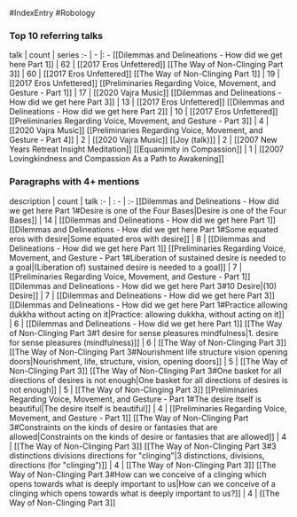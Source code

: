 #IndexEntry #Robology

### Top 10 referring talks
talk | count | series
:- | - |: -
[[Dilemmas and Delineations - How did we get here Part 1]] | 62 | [[2017 Eros Unfettered]]
[[The Way of Non-Clinging Part 3]] | 60 | [[2017 Eros Unfettered]]
[[The Way of Non-Clinging Part 1]] | 19 | [[2017 Eros Unfettered]]
[[Preliminaries Regarding Voice, Movement, and Gesture - Part 1]] | 17 | [[2020 Vajra Music]]
[[Dilemmas and Delineations - How did we get here Part 3]] | 13 | [[2017 Eros Unfettered]]
[[Dilemmas and Delineations - How did we get here Part 2]] | 10 | [[2017 Eros Unfettered]]
[[Preliminaries Regarding Voice, Movement, and Gesture - Part 3]] | 4 | [[2020 Vajra Music]]
[[Preliminaries Regarding Voice, Movement, and Gesture - Part 4]] | 2 | [[2020 Vajra Music]]
[[Joy (talk)]] | 2 | [[2007 New Years Retreat Insight Meditation]]
[[Equanimity in Compassion]] | 1 | [[2007 Lovingkindness and Compassion As a Path to Awakening]]

### Paragraphs with 4+ mentions
description | count | talk
:- | : - | :-
[[Dilemmas and Delineations - How did we get here Part 1#Desire is one of the Four Bases\|Desire is one of the Four Bases]] | 14 | [[Dilemmas and Delineations - How did we get here Part 1]]
[[Dilemmas and Delineations - How did we get here Part 1#Some equated eros with desire\|Some equated eros with desire]] | 8 | [[Dilemmas and Delineations - How did we get here Part 1]]
[[Preliminaries Regarding Voice, Movement, and Gesture - Part 1#Liberation of sustained desire is needed to a goal\|(Liberation of) sustained desire is needed to a goal]] | 7 | [[Preliminaries Regarding Voice, Movement, and Gesture - Part 1]]
[[Dilemmas and Delineations - How did we get here Part 3#10 Desire\|(10) Desire]] | 7 | [[Dilemmas and Delineations - How did we get here Part 3]]
[[Dilemmas and Delineations - How did we get here Part 1#Practice allowing dukkha without acting on it\|Practice: allowing dukkha, without acting on it]] | 6 | [[Dilemmas and Delineations - How did we get here Part 1]]
[[The Way of Non-Clinging Part 3#1 desire for sense pleasures mindfulness\|1. desire for sense pleasures (mindfulness)]] | 6 | [[The Way of Non-Clinging Part 3]]
[[The Way of Non-Clinging Part 3#Nourishment life structure vision opening doors\|Nourishment, life, structure, vision, opening doors]] | 5 | [[The Way of Non-Clinging Part 3]]
[[The Way of Non-Clinging Part 3#One basket for all directions of desires is not enough\|One basket for all directions of desires is not enough]] | 5 | [[The Way of Non-Clinging Part 3]]
[[Preliminaries Regarding Voice, Movement, and Gesture - Part 1#The desire itself is beautiful\|The desire itself is beautiful]] | 4 | [[Preliminaries Regarding Voice, Movement, and Gesture - Part 1]]
[[The Way of Non-Clinging Part 3#Constraints on the kinds of desire or fantasies that are allowed\|Constraints on the kinds of desire or fantasies that are allowed]] | 4 | [[The Way of Non-Clinging Part 3]]
[[The Way of Non-Clinging Part 3#3 distinctions divisions directions for "clinging"\|3 distinctions, divisions, directions (for "clinging")]] | 4 | [[The Way of Non-Clinging Part 3]]
[[The Way of Non-Clinging Part 3#How can we conceive of a clinging which opens towards what is deeply important to us\|How can we conceive of a clinging which opens towards what is deeply important to us?]] | 4 | [[The Way of Non-Clinging Part 3]]

